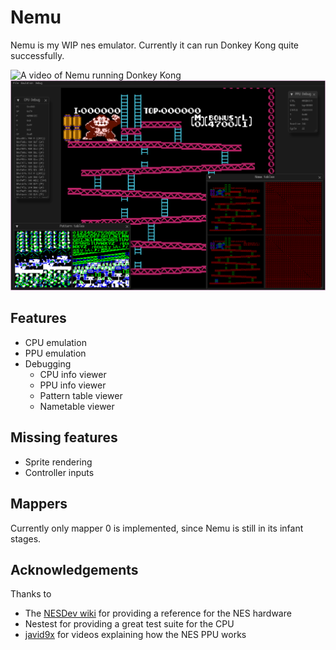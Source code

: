 # Nemu

Nemu is my WIP nes emulator. Currently it can run Donkey Kong quite successfully.

![A video of Nemu running Donkey Kong](https://raw.githubusercontent.com/Quaqqer/nemu/master/res/github/dk.gif)
![A screenshot of Nemu running Donkey Kong with debugging utilities](https://raw.githubusercontent.com/Quaqqer/nemu/master/res/github/screenshot.png)

## Features

- CPU emulation
- PPU emulation
- Debugging
  - CPU info viewer
  - PPU info viewer
  - Pattern table viewer
  - Nametable viewer

## Missing features

- Sprite rendering
- Controller inputs

## Mappers

Currently only mapper 0 is implemented, since Nemu is still in its infant stages.

## Acknowledgements

Thanks to

- The [NESDev wiki](https://www.nesdev.org/) for providing a reference for the NES hardware
- Nestest for providing a great test suite for the CPU
- [javid9x](https://www.youtube.com/@javidx9) for videos explaining how the NES PPU works
